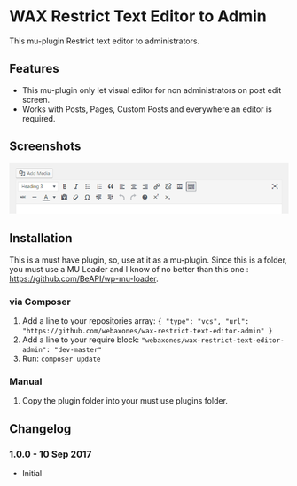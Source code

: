 # WAX Restrict Text Editor to Admin

This mu-plugin Restrict text editor to administrators.


## Features

* This mu-plugin only let visual editor for non administrators on post edit screen.
* Works with Posts, Pages, Custom Posts and everywhere an editor is required.

## Screenshots

![Screenshot](https://github.com/webaxones/wax-restrict-text-editor-admin/raw/master/assets/screenshots/screenshot-1.png "Screenshot")

## Installation

This is a must have plugin, so, use at it as a mu-plugin.
Since this is a folder, you must use a MU Loader and I know of no better than this one : https://github.com/BeAPI/wp-mu-loader.

### via Composer

1. Add a line to your repositories array: `{ "type": "vcs", "url": "https://github.com/webaxones/wax-restrict-text-editor-admin" }`
2. Add a line to your require block: `"webaxones/wax-restrict-text-editor-admin": "dev-master"`
3. Run: `composer update`

### Manual

1. Copy the plugin folder into your must use plugins folder.

## Changelog

### 1.0.0 - 10 Sep 2017
* Initial